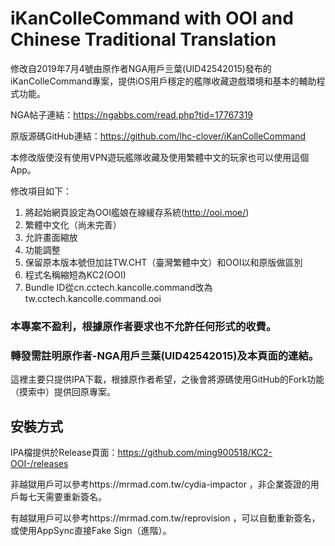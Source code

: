 # iKanColleCommand with OOI and Chinese Traditional Translation
修改自2019年7月4號由原作者NGA用戶亖葉(UID42542015)發布的iKanColleCommand專案，提供iOS用戶穩定的艦隊收藏遊戲環境和基本的輔助程式功能。

NGA帖子連結：https://ngabbs.com/read.php?tid=17767319

原版源碼GitHub連結：https://github.com/lhc-clover/iKanColleCommand

本修改版使沒有使用VPN遊玩艦隊收藏及使用繁體中文的玩家也可以使用這個App。

修改項目如下：

1. 將起始網頁設定為OOI艦娘在線緩存系統(http://ooi.moe/)
2. 繁體中文化（尚未完善）
3. 允許畫面縮放
4. 功能調整
5. 保留原本版本號但加註TW.CHT（臺灣繁體中文）和OOI以和原版做區別
6. 程式名稱縮短為KC2(OOI)
7. Bundle ID從cn.cctech.kancolle.command改為tw.cctech.kancolle.command.ooi

### 本專案不盈利，根據原作者要求也不允許任何形式的收費。

### 轉發需註明原作者-NGA用戶亖葉(UID42542015)及本頁面的連結。

這裡主要只提供IPA下載，根據原作者希望，之後會將源碼使用GitHub的Fork功能（摸索中）提供回原專案。

## 安裝方式
IPA檔提供於Release頁面：https://github.com/ming900518/KC2-OOI-/releases

非越獄用戶可以參考https://mrmad.com.tw/cydia-impactor
，非企業簽證的用戶每七天需要重新簽名。

有越獄用戶可以參考https://mrmad.com.tw/reprovision
，可以自動重新簽名，或使用AppSync直接Fake Sign（進階）。
